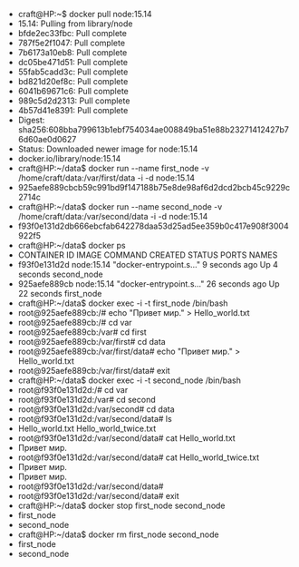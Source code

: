 - craft@HP:~$ docker pull node:15.14
- 15.14: Pulling from library/node
- bfde2ec33fbc: Pull complete
- 787f5e2f1047: Pull complete
- 7b6173a10eb8: Pull complete
- dc05be471d51: Pull complete
- 55fab5cadd3c: Pull complete
- bd821d20ef8c: Pull complete
- 6041b69671c6: Pull complete
- 989c5d2d2313: Pull complete
- 4b57d41e8391: Pull complete
- Digest: sha256:608bba799613b1ebf754034ae008849ba51e88b23271412427b76d60ae0d0627
- Status: Downloaded newer image for node:15.14
- docker.io/library/node:15.14
- craft@HP:~/data$ docker run --name first_node -v /home/craft/data:/var/first/data -i -d node:15.14
- 925aefe889cbcb59c991bd9f147188b75e8de98af6d2dcd2bcb45c9229c2714c
- craft@HP:~/data$ docker run --name second_node -v /home/craft/data:/var/second/data -i -d node:15.14
- f93f0e131d2db666ebcfab642278daa53d25ad5ee359b0c417e908f3004922f5
- craft@HP:~/data$ docker ps
- CONTAINER ID IMAGE COMMAND CREATED STATUS PORTS NAMES
- f93f0e131d2d node:15.14 "docker-entrypoint.s…" 9 seconds ago Up 4 seconds second_node
- 925aefe889cb node:15.14 "docker-entrypoint.s…" 26 seconds ago Up 22 seconds first_node
- craft@HP:~/data$ docker exec -i -t first_node /bin/bash
- root@925aefe889cb:/# echo "Привет мир." > Hello_world.txt
- root@925aefe889cb:/# cd var
- root@925aefe889cb:/var# cd first
- root@925aefe889cb:/var/first# cd data
- root@925aefe889cb:/var/first/data# echo "Привет мир." > Hello_world.txt
- root@925aefe889cb:/var/first/data# exit
- craft@HP:~/data$ docker exec -i -t second_node /bin/bash
- root@f93f0e131d2d:/# cd var
- root@f93f0e131d2d:/var# cd second
- root@f93f0e131d2d:/var/second# cd data
- root@f93f0e131d2d:/var/second/data# ls
- Hello_world.txt Hello_world_twice.txt
- root@f93f0e131d2d:/var/second/data# cat Hello_world.txt
- Привет мир.
- root@f93f0e131d2d:/var/second/data# cat Hello_world_twice.txt
- Привет мир.
- Привет мир.
- root@f93f0e131d2d:/var/second/data#
- root@f93f0e131d2d:/var/second/data# exit
- craft@HP:~/data$ docker stop first_node second_node
- first_node
- second_node
- craft@HP:~/data$ docker rm first_node second_node
- first_node
- second_node
